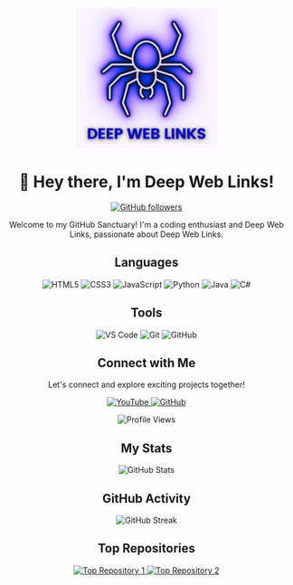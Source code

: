 <!-- Header -->
<p align="center">
  <img src="https://github.com/Deep-Web-Links-2024/Deep-Web-Links-2024/blob/main/Logo.png" width="250" height="250">
</p>
<h1 align="center">👋 Hey there, I'm Deep Web Links!</h1>
<p align="center">
  <a href="https://github.com/Deep-Web-Links-2024">
    <img src="https://img.shields.io/github/followers/Deep-Web-Links-2024?style=social" alt="GitHub followers">
  </a>
</p>

<!-- Introduction -->
<p align="center">
  Welcome to my GitHub Sanctuary! I'm a coding enthusiast and Deep Web Links, passionate about Deep Web Links.
</p>

<!-- Languages -->
<h2 align="center">Languages</h2>
<p align="center">
  <img src="https://img.shields.io/badge/HTML5-E34F26?style=for-the-badge&logo=html5&logoColor=white" alt="HTML5">
  <img src="https://img.shields.io/badge/CSS3-1572B6?style=for-the-badge&logo=css3&logoColor=white" alt="CSS3">
  <img src="https://img.shields.io/badge/JavaScript-F7DF1E?style=for-the-badge&logo=javascript&logoColor=black" alt="JavaScript">
  <img src="https://img.shields.io/badge/Python-3776AB?style=for-the-badge&logo=python&logoColor=white" alt="Python">
  <img src="https://img.shields.io/badge/Java-007396?style=for-the-badge&logo=java&logoColor=white" alt="Java">
  <img src="https://img.shields.io/badge/C%23-239120?style=for-the-badge&logo=c-sharp&logoColor=white" alt="C#">
  <!-- Add more languages and tools as needed -->
</p>

<!-- Tools -->
<h2 align="center">Tools</h2>
<p align="center">
  <img src="https://img.shields.io/badge/Visual%20Studio%20Code-007ACC?style=for-the-badge&logo=visual-studio-code&logoColor=white" alt="VS Code">
  <img src="https://img.shields.io/badge/Git-F05032?style=for-the-badge&logo=git&logoColor=white" alt="Git">
  <img src="https://img.shields.io/badge/GitHub-181717?style=for-the-badge&logo=github&logoColor=white" alt="GitHub">
  <!-- Add more tools as needed -->
</p>

<!-- Connect with Me -->
<h2 align="center">Connect with Me</h2>
<p align="center">
  Let's connect and explore exciting projects together!
</p>
<p align="center">
  <a href="https://www.youtube.com/@SecretWikiSphere">
    <img src="https://img.shields.io/badge/YouTube-FF0000?style=for-the-badge&logo=youtube&logoColor=white" alt="YouTube">
  </a>
  <a href="https://github.com/Deep-Web-Links-2024">
    <img src="https://img.shields.io/badge/GitHub-181717?style=for-the-badge&logo=github&logoColor=white" alt="GitHub">
  </a>
</p>

<!-- Profile Views -->
<p align="center">
  <img src="https://komarev.com/ghpvc/?username=Deep-Web-Links-2024&color=blueviolet" alt="Profile Views">
</p>

<!-- My Stats -->
<h2 align="center">My Stats</h2>
<p align="center">
  <img src="https://github-readme-stats.vercel.app/api?username=Deep-Web-Links-2024&show_icons=true&theme=radical" alt="GitHub Stats">
</p>

<!-- GitHub Activity -->
<h2 align="center">GitHub Activity</h2>
<p align="center">
  


<p align="center">
  <img src="https://github-readme-streak-stats.herokuapp.com/?user=Deep-Web-Links-2024&theme=dark" alt="GitHub Streak">
  <br>
  
</p>

<!-- Top Repositories -->
<h2 align="center">Top Repositories</h2>
<p align="center">
  <a href="https://github.com/Deep-Web-Links-2024/deepweb-links">
    <img src="https://github-readme-stats.vercel.app/api/pin/?username=Deep-Web-Links-2024&repo=Deep-Web-Links-2024&theme=dark" alt="Top Repository 1">
  </a>
  <a href="https://github.com/Deep-Web-Links-2024/Deep-Web-Links-2024">
    <img src="https://github-readme-stats.vercel.app/api/pin/?username=Deep-Web-Links-2024&repo=Deep-Web-Links-2024&theme=dark" alt="Top Repository 2">
  </a>
</p>
